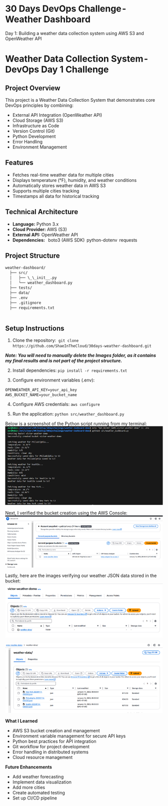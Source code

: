 # 30 Days DevOps Challenge - Weather Dashboard
Day 1: Building a weather data collection system using AWS S3 and OpenWeather API
# Weather Data Collection System - DevOps Day 1 Challenge
## Project Overview
This project is a Weather Data Collection System that demonstrates core DevOps principles by combining:
- External API Integration (OpenWeather API)
- Cloud Storage (AWS S3)
- Infrastructure as Code
- Version Control (Git)
- Python Development
- Error Handling
- Environment Management
## Features
- Fetches real-time weather data for multiple cities
- Displays temperature (°F), humidity, and weather conditions
- Automatically stores weather data in AWS S3
- Supports multiple cities tracking
- Timestamps all data for historical tracking
## Technical Architecture
- **Language:** Python 3.x
- **Cloud Provider:** AWS (S3)
- **External API:** OpenWeather API
- **Dependencies:** 
  boto3 (AWS SDK)
  python-dotenv
  requests

## Project Structure

```
weather-dashboard/
  ├── src/
  │   ├── \_\_init__.py
  │   └── weather_dashboard.py
  ├── tests/
  ├── data/
  ├── .env
  ├── .gitignore
  ├── requirements.txt
  
  ```

## Setup Instructions

1. Clone the repository:
 `git clone https://github.com/ShaeInTheCloud/30days-weather-dashboard.git`

_**Note: You will need to manually delete the Images folder, as it contains my final results and is not part of the project structure.**_

2. Install dependencies:
`pip install -r requirements.txt`


3. Configure environment variables (.env):

```
OPENWEATHER_API_KEY=your_api_key
AWS_BUCKET_NAME=your_bucket_name
```

4. Configure AWS credentials:
`aws configure`

5. Run the application:
`python src/weather_dashboard.py`

Below is a screenshot of the Python script running from my terminal:
![result from terminal](images/codeouput.png)

Next, I verified the bucket creation using the AWS Console:
![Bucket creation verification](images/bucketcreation.png)

Lastly, here are the images verifying our weather JSON data stored in the bucket:
![weather data verification](Images/weatherresult1.png)

![weather data verification](Images/weatherresult2.png)

**What I Learned**
- AWS S3 bucket creation and management
- Environment variable management for secure API keys
- Python best practices for API integration
- Git workflow for project development
- Error handling in distributed systems
- Cloud resource management

**Future Enhancements**
* Add weather forecasting
* Implement data visualization
* Add more cities
* Create automated testing
* Set up CI/CD pipeline